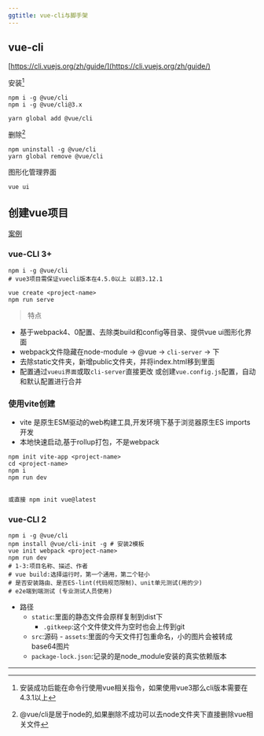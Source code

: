 ```yaml
---
ggtitle: vue-cli与脚手架
---
```

## vue-cli 
[https://cli.vuejs.org/zh/guide/](https://cli.vuejs.org/zh/guide/)

安装[^①]
```
npm i -g @vue/cli
npm i -g @vue/cli@3.x

yarn global add @vue/cli
```

删除[^②]
```
npm uninstall -g @vue/cli
yarn global remove @vue/cli
```
图形化管理界面
```
vue ui
```

## 创建vue项目
[案例](https://www.cnblogs.com/joe235/archive/2004/01/13/12448744.html)

### vue-CLI 3+
```shell
npm i -g @vue/cli
# vue3项目需保证vuecli版本在4.5.0以上 以前3.12.1

vue create <project-name>
npm run serve
```
> 特点
- 基于webpack4、0配置、去除类build和config等目录、提供vue ui图形化界面
- webpack文件隐藏在node-module -> @vue -> `cli-server` -> 下
- 去除static文件夹，新增public文件夹，并将index.html移到里面
- 配置通过`vueui界面`或取`cli-server`直接更改 或创建`vue.config.js`配置，自动和默认配置进行合并

### 使用vite创建
+ vite 是原生ESM驱动的web构建工具,开发环境下基于浏览器原生ES imports开发
+ 本地快速启动,基于rollup打包，不是webpack

``` shell
npm init vite-app <project-name>
cd <project-name>
npm i
npm run dev


或直接 npm init vue@latest
```

### vue-CLI 2
```shell
npm i -g @vue/cli
npm install @vue/cli-init -g # 安装2模板
vue init webpack <project-name>
npm run dev
# 1-3:项目名称、描述、作者
# vue build:选择运行时，第一个通用，第二个轻小
# 是否安装路由、是否ES-lint(代码规范限制)、unit单元测试(用的少)
# e2e端到端测试 (专业测试人员使用)
```
- 路径
    - `static`:里面的静态文件会原样复制到dist下
        - `.gitkeep`:这个文件使文件为空时也会上传到git
    - `src`:源码
            - `assets`:里面的今天文件打包重命名，小的图片会被转成base64图片
    - `package-lock.json`:记录的是node_module安装的真实依赖版本


---
[^①]:安装成功后能在命令行使用vue相关指令，如果使用vue3那么cli版本需要在4.3.1以上
[^②]:@vue/cli是居于node的,如果删除不成功可以去node文件夹下直接删除vue相关文件 
